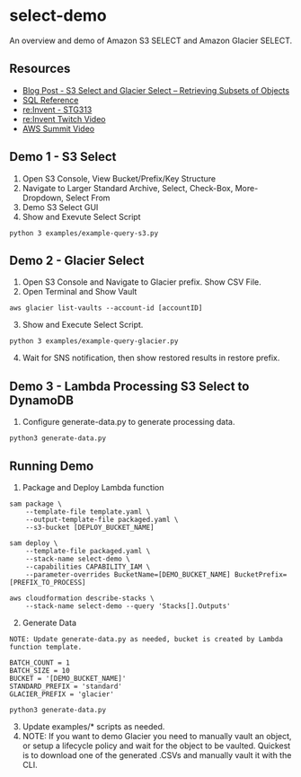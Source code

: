 # select-demo
An overview and demo of Amazon S3 SELECT and Amazon Glacier SELECT.

## Resources

* [Blog Post - S3 Select and Glacier Select – Retrieving Subsets of Objects ](https://aws.amazon.com/blogs/aws/s3-glacier-select/)
* [SQL Reference](https://docs.aws.amazon.com/amazonglacier/latest/dev/s3-glacier-select-sql-reference.html)
* [re:Invent - STG313](https://www.youtube.com/watch?v=p-JkncBZcc4)
* [re:Invent Twitch Video](https://www.twitch.tv/videos/206752912)
* [AWS Summit Video](https://www.youtube.com/watch?v=uxcyoc6uaLM)

## Demo 1 - S3 Select

1. Open S3 Console, View Bucket/Prefix/Key Structure
2. Navigate to Larger Standard Archive, Select, Check-Box, More-Dropdown, Select From
3. Demo S3 Select GUI
4. Show and Exevute Select Script

```
python 3 examples/example-query-s3.py
```
## Demo 2 - Glacier Select

1. Open S3 Console and Navigate to Glacier prefix. Show CSV File.
2. Open Terminal and Show Vault

```
aws glacier list-vaults --account-id [accountID]
```
3. Show and Execute Select Script.

```
python 3 examples/example-query-glacier.py
```
4. Wait for SNS notification, then show restored results in restore prefix.

## Demo 3 - Lambda Processing S3 Select to DynamoDB

1. Configure generate-data.py to generate processing data.

```
python3 generate-data.py
```

## Running Demo

1. Package and Deploy Lambda function

```
sam package \
    --template-file template.yaml \
    --output-template-file packaged.yaml \
    --s3-bucket [DEPLOY_BUCKET_NAME]

sam deploy \
    --template-file packaged.yaml \
    --stack-name select-demo \
    --capabilities CAPABILITY_IAM \
    --parameter-overrides BucketName=[DEMO_BUCKET_NAME] BucketPrefix=[PREFIX_TO_PROCESS]

aws cloudformation describe-stacks \
    --stack-name select-demo --query 'Stacks[].Outputs'

```

2. Generate Data

```
NOTE: Update generate-data.py as needed, bucket is created by Lambda function template.

BATCH_COUNT = 1
BATCH_SIZE = 10
BUCKET = '[DEMO_BUCKET_NAME]'
STANDARD_PREFIX = 'standard'
GLACIER_PREFIX = 'glacier'

python3 generate-data.py

```

3. Update examples/* scripts as needed.
4. NOTE: If you want to demo Glacier you need to manually vault an object, or setup a lifecycle policy and wait for the object to be vaulted. Quickest is to download one of the generated .CSVs and manually vault it with the CLI.
